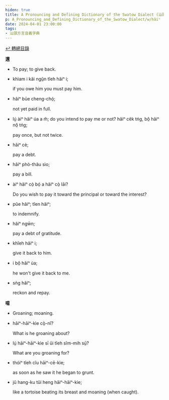 ```yaml
---
hiden: true
title: A Pronouncing and Defining Dictionary of the Swatow Dialect (汕頭方言音義字典) / hâiⁿ
p: A_Pronouncing_and_Defining_Dictionary_of_the_Swatow_Dialect/w/hâiⁿ
date: 2024-04-01 23:00:00
tags: 
- 汕頭方言音義字典
---
```


[↩️ 轉總目錄](/A_Pronouncing_and_Defining_Dictionary_of_the_Swatow_Dialect)


**還**
- To pay; to give back.

- khìam i kâi ngṳ̂n tîeh hâiⁿ i;

  if you owe him you must pay him.

- hâiⁿ būe cheng-chó̤;

  not yet paid in full.

- lṳ́ àiⁿ hâiⁿ úa a m̆; do you intend to pay me or not? hâiⁿ cêk tńg, bô̤ hâiⁿ nŏ̤ tńg;

  pay once, but not twice.

- hâiⁿ cè;

  pay a debt.

- hâiⁿ phò-thâu sìo;

  pay a bill.

- àiⁿ hâiⁿ cò̤ bó̤ a hâiⁿ cò̤ lāi?

  Do you wish to pay it toward the principal or toward the interest?

- pûe hâiⁿ; tĭen hâiⁿ;

  to indemnify.

- hâiⁿ ngw̄n;

  pay a debt of gratitude.

- khîeh hâiⁿ i;

  give it back to him.

- i bô̤ hâiⁿ úa;

  he won't give it back to me.

- sǹg hâiⁿ;

  reckon and repay.

**噫**
- Groaning; moaning.

- hāiⁿ-hāiⁿ-kìe cò̤-nî?

  What is he groaning about?

- lṳ́ hāiⁿ-hāiⁿ-kìe sī ûi tîeh sĭm-mih sṳ̄?

  What are you groaning for?

- thóiⁿ tîeh cĭu hāiⁿ-cē-kìe;

  as soon as he saw it he began to grunt.

- jû hang-ku tûi heng hāiⁿ-hāiⁿ-kìe;

  like a tortoise beating its breast and moaning (when caught).